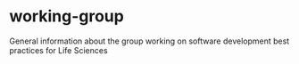 # working-group
General information about the group working on software development best practices for Life Sciences

